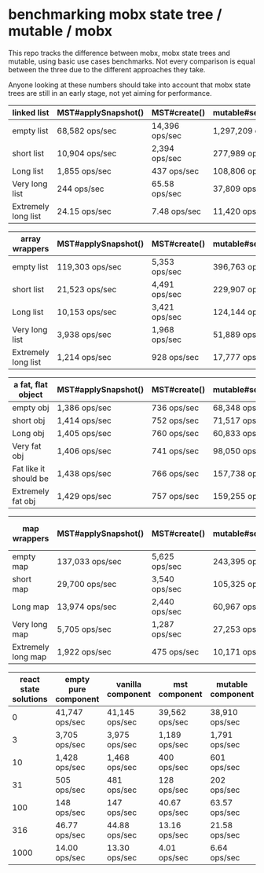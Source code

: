 # benchmarking mobx state tree / mutable / mobx 

This repo tracks the difference between mobx, mobx state trees and mutable, using basic use cases benchmarks.
Not every comparison is equal between the three due to the different approaches they take.

Anyone looking at these numbers should take into account that mobx state trees are still in an early stage, not yet aiming for performance.


| linked list         | MST#applySnapshot() | MST#create()   | mutable#setValueDeep() | mutable#constructor | mobx#observable.object() | mobx#observable.box() |
|---------------------|---------------------|----------------|------------------------|---------------------|--------------------------|-----------------------|
| empty list          | 68,582 ops/sec      | 14,396 ops/sec | 1,297,209 ops/sec      | 39,924 ops/sec      | 566,655 ops/sec          | 412,325 ops/sec       |
| short list          | 10,904 ops/sec      | 2,394 ops/sec  | 277,989 ops/sec        | 6,784 ops/sec       | 54,963 ops/sec           | 53,175 ops/sec        |
| Long list           | 1,855 ops/sec       | 437 ops/sec    | 108,806 ops/sec        | 2,120 ops/sec       | 18,829 ops/sec           | 17,547 ops/sec        |
| Very long list      | 244 ops/sec         | 65.58 ops/sec  | 37,809 ops/sec         | 531 ops/sec         | 6,188 ops/sec            | 6,195 ops/sec         |
| Extremely long list | 24.15 ops/sec       | 7.48 ops/sec   | 11,420 ops/sec         | 88.02 ops/sec       | 1,946 ops/sec            | 1,887 ops/sec         |

| array wrappers      | MST#applySnapshot() | MST#create()  | mutable#setValueDeep() | mutable#constructor | mobx#observable.object() | mobx#observable.box() |
|---------------------|---------------------|---------------|------------------------|---------------------|--------------------------|-----------------------|
| empty list          | 119,303 ops/sec     | 5,353 ops/sec | 396,763 ops/sec        | 19,606 ops/sec      | 161,534 ops/sec          | 139,285 ops/sec       |
| short list          | 21,523 ops/sec      | 4,491 ops/sec | 229,907 ops/sec        | 14,541 ops/sec      | 68,522 ops/sec           | 63,211 ops/sec        |
| Long list           | 10,153 ops/sec      | 3,421 ops/sec | 124,144 ops/sec        | 12,574 ops/sec      | 50,828 ops/sec           | 47,265 ops/sec        |
| Very long list      | 3,938 ops/sec       | 1,968 ops/sec | 51,889 ops/sec         | 8,748 ops/sec       | 28,160 ops/sec           | 26,760 ops/sec        |
| Extremely long list | 1,214 ops/sec       | 928 ops/sec   | 17,777 ops/sec         | 4,376 ops/sec       | 11,377 ops/sec           | 11,200 ops/sec        |

| a fat, flat object    | MST#applySnapshot() | MST#create() | mutable#setValueDeep() | mutable#constructor | mobx#observable.object() | mobx#observable.box() |
|-----------------------|---------------------|--------------|------------------------|---------------------|--------------------------|-----------------------|
| empty obj             | 1,386 ops/sec       | 736 ops/sec  | 68,348 ops/sec         | 5,161 ops/sec       | 515,333 ops/sec          | 397,339 ops/sec       |
| short obj             | 1,414 ops/sec       | 752 ops/sec  | 71,517 ops/sec         | 4,838 ops/sec       | 141,357 ops/sec          | 127,019 ops/sec       |
| Long obj              | 1,405 ops/sec       | 760 ops/sec  | 60,833 ops/sec         | 4,887 ops/sec       | 48,363 ops/sec           | 48,604 ops/sec        |
| Very fat obj          | 1,406 ops/sec       | 741 ops/sec  | 98,050 ops/sec         | 4,891 ops/sec       | 14,857 ops/sec           | 14,856 ops/sec        |
| Fat like it should be | 1,438 ops/sec       | 766 ops/sec  | 157,738 ops/sec        | 5,316 ops/sec       | 8,820 ops/sec            | 8,989 ops/sec         |
| Extremely fat obj     | 1,429 ops/sec       | 757 ops/sec  | 159,255 ops/sec        | 5,181 ops/sec       | 3,753 ops/sec            | 3,756 ops/sec         |

| map wrappers       | MST#applySnapshot() | MST#create()  | mutable#setValueDeep() | mutable#constructor | mobx#observable.map() and observable.shallow() |
|--------------------|---------------------|---------------|------------------------|---------------------|------------------------------------------------|
| empty map          | 137,033 ops/sec     | 5,625 ops/sec | 243,395 ops/sec        | 19,306 ops/sec      | 405,923 ops/sec                                |
| short map          | 29,700 ops/sec      | 3,540 ops/sec | 105,325 ops/sec        | 9,154 ops/sec       | 35,010 ops/sec                                 |
| Long map           | 13,974 ops/sec      | 2,440 ops/sec | 60,967 ops/sec         | 6,074 ops/sec       | 13,181 ops/sec                                 |
| Very long map      | 5,705 ops/sec       | 1,287 ops/sec | 27,253 ops/sec         | 3,310 ops/sec       | 5,055 ops/sec                                  |
| Extremely long map | 1,922 ops/sec       | 475 ops/sec   | 10,171 ops/sec         | 1,415 ops/sec       | 1,821 ops/sec                                  |

| react state solutions  | empty pure component | vanilla component | mst component  | mutable component | mobx component |
|------|----------------------|-------------------|----------------|-------------------|----------------|
| 0    | 41,747 ops/sec       | 41,145 ops/sec    | 39,562 ops/sec | 38,910 ops/sec    | 40,252 ops/sec |
| 3    | 3,705 ops/sec        | 3,975 ops/sec     | 1,189 ops/sec  | 1,791 ops/sec     | 2,375 ops/sec  |
| 10   | 1,428 ops/sec        | 1,468 ops/sec     | 400 ops/sec    | 601 ops/sec       | 850 ops/sec    |
| 31   | 505 ops/sec          | 481 ops/sec       | 128 ops/sec    | 202 ops/sec       | 275 ops/sec    |
| 100  | 148 ops/sec          | 147 ops/sec       | 40.67 ops/sec  | 63.57 ops/sec     | 79.84 ops/sec  |
| 316  | 46.77 ops/sec        | 44.88 ops/sec     | 13.16 ops/sec  | 21.58 ops/sec     | 28.22 ops/sec  |
| 1000 | 14.00 ops/sec        | 13.30 ops/sec     | 4.01 ops/sec   | 6.64 ops/sec      | 8.27 ops/sec   |
